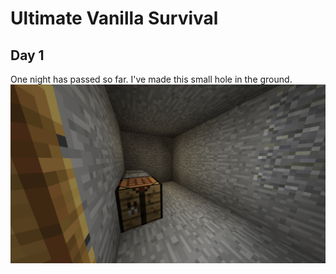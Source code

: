 # Ultimate Vanilla Survival
## Day 1
One night has passed so far. I've made this small hole in the ground.
![Day 1](day-1.png)
